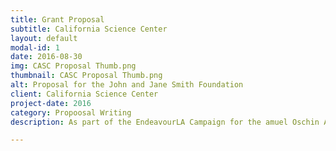 ```yaml
---
title: Grant Proposal
subtitle: California Science Center
layout: default
modal-id: 1
date: 2016-08-30
img: CASC Proposal Thumb.png
thumbnail: CASC Proposal Thumb.png
alt: Proposal for the John and Jane Smith Foundation
client: California Science Center
project-date: 2016
category: Propoosal Writing
description: As part of the EndeavourLA Campaign for the amuel Oschin Air and Space Center, I created a proposal to secure a $7 million grant. 

---
```

